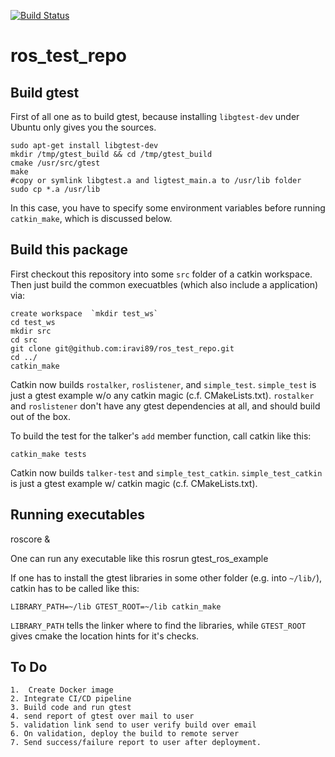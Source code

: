 [![Build Status](https://github.com/KR-Ravindra/ros_test_repo/actions/workflows/cicd.yml/badge.svg)](https://github.com/KR-Ravindra/ros_test_repo/actions/workflows/cicd.yml)

# ros_test_repo
## Build gtest

First of all one as to build gtest, because installing `libgtest-dev` under Ubuntu only gives you the sources.

    sudo apt-get install libgtest-dev
    mkdir /tmp/gtest_build && cd /tmp/gtest_build
    cmake /usr/src/gtest
    make
    #copy or symlink libgtest.a and ligtest_main.a to /usr/lib folder
    sudo cp *.a /usr/lib
In this case, you have to specify some environment variables before running `catkin_make`, which is discussed below.

## Build this package

First checkout this repository into some `src` folder of a catkin workspace.
Then just build the common execuatbles (which also include a  application) via:

    create workspace  `mkdir test_ws` 
    cd test_ws
    mkdir src
    cd src
    git clone git@github.com:iravi89/ros_test_repo.git
    cd ../
    catkin_make

Catkin now builds `rostalker`, `roslistener`, and `simple_test`.
`simple_test` is just a gtest example w/o any catkin magic (c.f. CMakeLists.txt).
`rostalker` and `roslistener` don't have any gtest dependencies at all, and should build out of the box.

To build the test for the talker's `add` member function, call catkin like this:

    catkin_make tests

Catkin now builds `talker-test` and `simple_test_catkin`.
`simple_test_catkin` is just a gtest example w/ catkin magic (c.f. CMakeLists.txt).

## Running executables

roscore &

One can run any executable like this 
rosrun gtest_ros_example <the executable name>

If one has to install the gtest libraries in some other folder (e.g. into `~/lib/`), catkin has to be called like this:

    LIBRARY_PATH=~/lib GTEST_ROOT=~/lib catkin_make

`LIBRARY_PATH` tells the linker where to find the libraries, while `GTEST_ROOT` gives cmake the location hints for it's checks.

## To Do

    1.  Create Docker image
    2. Integrate CI/CD pipeline
    3. Build code and run gtest
    4. send report of gtest over mail to user
    5. validation link send to user verify build over email
    6. On validation, deploy the build to remote server
    7. Send success/failure report to user after deployment.


    
    

